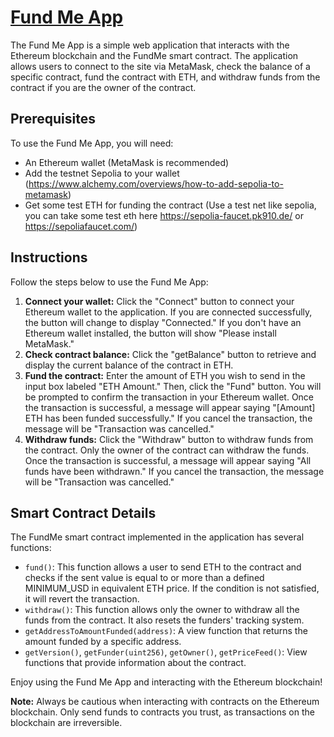 # [Fund Me App](https://tuafo.github.io/html-fund-me-fcc/)

The Fund Me App is a simple web application that interacts with the Ethereum blockchain and the FundMe smart contract. The application allows users to connect to the site via MetaMask, check the balance of a specific contract, fund the contract with ETH, and withdraw funds from the contract if you are the owner of the contract.

## Prerequisites

To use the Fund Me App, you will need:

- An Ethereum wallet (MetaMask is recommended)
- Add the testnet Sepolia to your wallet (https://www.alchemy.com/overviews/how-to-add-sepolia-to-metamask)
- Get some test ETH for funding the contract (Use a test net like sepolia, you can take some test eth here https://sepolia-faucet.pk910.de/ or https://sepoliafaucet.com/)

## Instructions

Follow the steps below to use the Fund Me App:

1. **Connect your wallet:** Click the "Connect" button to connect your Ethereum wallet to the application. If you are connected successfully, the button will change to display "Connected." If you don't have an Ethereum wallet installed, the button will show "Please install MetaMask."
2. **Check contract balance:** Click the "getBalance" button to retrieve and display the current balance of the contract in ETH.
3. **Fund the contract:** Enter the amount of ETH you wish to send in the input box labeled "ETH Amount." Then, click the "Fund" button. You will be prompted to confirm the transaction in your Ethereum wallet. Once the transaction is successful, a message will appear saying "[Amount] ETH has been funded successfully." If you cancel the transaction, the message will be "Transaction was cancelled."
4. **Withdraw funds:** Click the "Withdraw" button to withdraw funds from the contract. Only the owner of the contract can withdraw the funds. Once the transaction is successful, a message will appear saying "All funds have been withdrawn." If you cancel the transaction, the message will be "Transaction was cancelled."

## Smart Contract Details

The FundMe smart contract implemented in the application has several functions:

- `fund()`: This function allows a user to send ETH to the contract and checks if the sent value is equal to or more than a defined MINIMUM_USD in equivalent ETH price. If the condition is not satisfied, it will revert the transaction.
- `withdraw()`: This function allows only the owner to withdraw all the funds from the contract. It also resets the funders' tracking system.
- `getAddressToAmountFunded(address)`: A view function that returns the amount funded by a specific address.
- `getVersion()`, `getFunder(uint256)`, `getOwner()`, `getPriceFeed()`: View functions that provide information about the contract.

Enjoy using the Fund Me App and interacting with the Ethereum blockchain!

**Note:** Always be cautious when interacting with contracts on the Ethereum blockchain. Only send funds to contracts you trust, as transactions on the blockchain are irreversible.
